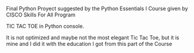Final Python Proyect suggested by the Python Essentials I Course given by CISCO Skills For All Program

TIC TAC TOE in Python console.

It is not optimized and maybe not the most elegant Tic Tac Toe, but it is mine and I did it with the education I got from this part of the Course
